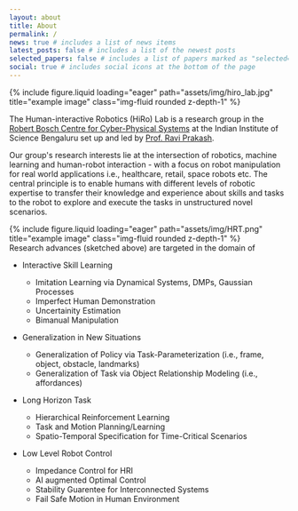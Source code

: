 ```yaml
---
layout: about
title: About
permalink: /
news: true # includes a list of news items
latest_posts: false # includes a list of the newest posts
selected_papers: false # includes a list of papers marked as "selected={true}"
social: true # includes social icons at the bottom of the page
---
```

<div class="row">
    <div class="col-sm mt-3 mt-md-0">
        {% include figure.liquid loading="eager" path="assets/img/hiro_lab.jpg" title="example image" class="img-fluid rounded z-depth-1" %}
    </div>
</div>
<!--div class="caption">
    This image can also have a caption. It's like magic.
</div-->

The Human-interactive Robotics (HiRo) Lab is a research group in the <a href='https://cps.iisc.ac.in'>Robert Bosch Centre for Cyber-Physical Systems</a> at the Indian Institute of Science Bengaluru set up and led by <a href='https://ravipr009.github.io/'>Prof. Ravi Prakash</a>. 


Our group's research interests lie at the intersection of robotics, machine learning and human-robot interaction - with a focus on robot manipulation for real world applications i.e., healthcare, retail, space robots etc. The central principle is to enable humans with different levels of robotic expertise to transfer their knowledge and experience about skills and tasks to the robot to explore and execute the tasks in unstructured novel scenarios.

<div class="row">
    <div class="col-sm mt-3 mt-md-0">
        {% include figure.liquid loading="eager" path="assets/img/HRT.png" title="example image" class="img-fluid rounded z-depth-1" %}
    </div>
</div>
<!--div class="caption">
    This image can also have a caption. It's like magic.
</div-->
Research advances (sketched above) are targeted in the domain of 

  - Interactive Skill Learning
      - Imitation Learning via Dynamical Systems, DMPs, Gaussian Processes
      - Imperfect Human Demonstration
      - Uncertainity Estimation
      - Bimanual Manipulation

  - Generalization in New Situations
      - Generalization of Policy via Task-Parameterization (i.e., frame, object, obstacle, landmarks)
      - Generalization of Task via Object Relationship Modeling (i.e., affordances)
  - Long Horizon Task
      - Hierarchical Reinforcement Learning
      - Task and Motion Planning/Learning
      - Spatio-Temporal Specification for Time-Critical Scenarios      
  - Low Level Robot Control
      - Impedance Control for HRI
      - AI augmented Optimal Control
      - Stability Guarentee for Interconnected Systems
      - Fail Safe Motion in Human Environment
      


